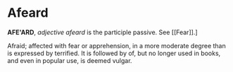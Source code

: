 # Afeard

**AFE'ARD**, _adjective_ _afeard_ is the participle passive. See [[Fear]].\]

Afraid; affected with fear or apprehension, in a more moderate degree than is expressed by terrified. It is followed by of, but no longer used in books, and even in popular use, is deemed vulgar.